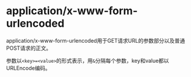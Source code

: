 # application/x-www-form-urlencoded

application/x-www-form-urlencoded用于GET请求URL的参数部分以及普通POST请求的正文。

参数以`<key>=<value>`的形式表示，用`&`分隔每个参数，key和value都以URLEncode编码。